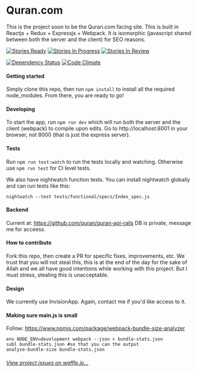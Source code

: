 
# Quran.com

This is the project soon to be the Quran.com facing site. This is built in
Reactjs + Redux + Expressjs + Webpack. It is isomorphic (javascript shared
between both the server and the client) for SEO reasons.

[![Stories Ready](https://badge.waffle.io/quran/quran.com-frontend.svg?label=ready&title=Ready)](http://waffle.io/quran/quran.com-frontend)
[![Stories In Progress](https://badge.waffle.io/quran/quran.com-frontend.svg?label=in%20progress&title=In%20Progress)](http://waffle.io/quran/quran.com-frontend)
[![Stories In Review](https://badge.waffle.io/quran/quran.com-frontend.svg?label=in%20review&title=In%20Review)](http://waffle.io/quran/quran.com-frontend)


[![Dependency Status](https://david-dm.org/quran/quran.com-frontend.svg)](https://david-dm.org/quran/quran.com-frontend)
[![Code Climate](https://codeclimate.com/github/quran/quran.com-frontend.png)](https://codeclimate.com/github/quran/quran.com-frontend)

#### Getting started
Simply clone this repo, then run `npm install` to install all the required node_modules.
From there, you are ready to go!

#### Developing
To start the app, run `npm run dev` which will
run both the server and the client (webpack) to compile upon edits. Go to http://localhost:8001 in your browser, not 8000 (that is just the express server).

#### Tests
Run `npm run test:watch` to run the tests locally and watching. Otherwise use `npm run test` for CI level tests.

We also have nightwatch function tests. You can install nightwatch globally and can run tests like this:
```
nightwatch --test tests/functional/specs/Index_spec.js
```

#### Backend
Current at: https://github.com/quran/quran-api-rails
DB is private, message me for acceess.

#### How to contribute
Fork this repo, then create a PR for specific fixes, improvements, etc. We trust that
you will not steal this, this is at the end of the day for the sake of Allah and we
all have good intentions while working with this project. But I must stress, stealing
this is unacceptable.

#### Design
We currently use InvisionApp. Again, contact me if you'd like access to it.

#### Making sure main.js is small
Follow: https://www.npmjs.com/package/webpack-bundle-size-analyzer
```
env NODE_ENV=development webpack --json > bundle-stats.json
subl bundle-stats.json #so that you can the output
analyze-bundle-size bundle-stats.json
```

###### [View project issues on waffle.io...](https://badge.waffle.io/quran/quran.com-frontend)
